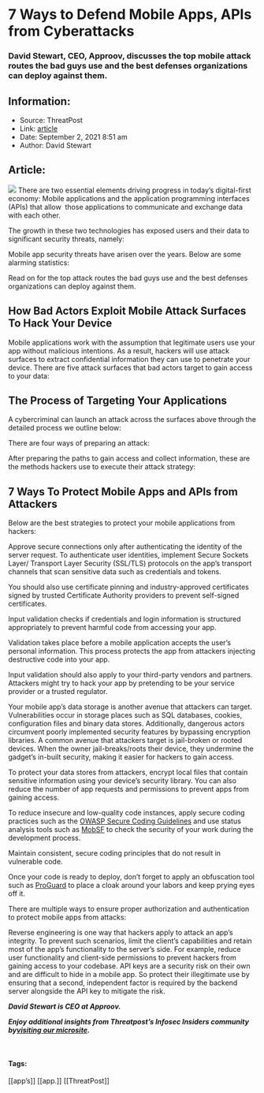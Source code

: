 # 7 Ways to Defend Mobile Apps, APIs from Cyberattacks
### David Stewart, CEO, Approov, discusses the top mobile attack routes the bad guys use and the best defenses organizations can deploy against them. 

## Information:
+ Source: ThreatPost
+ Link: [article](https://kasperskycontenthub.com/threatpost-global/?p=169144)
+ Date: September 2, 2021  8:51 am
+ Author: David Stewart


## Article:
![](https://media.threatpost.com/wp-content/uploads/sites/103/2017/07/06223721/AdobeStock_72773662-e1630586165222.jpeg)
There are two essential elements driving progress in today’s digital-first economy: Mobile applications and the application programming interfaces (APIs) that allow  those applications to communicate and exchange data with each other.


The growth in these two technologies has exposed users and their data to significant security threats, namely:


Mobile app security threats have arisen over the years. Below are some alarming statistics:


Read on for the top attack routes the bad guys use and the best defenses organizations can deploy against them.


How Bad Actors Exploit Mobile Attack Surfaces To Hack Your Device
-----------------------------------------------------------------


Mobile applications work with the assumption that legitimate users use your app without malicious intentions. As a result, hackers will use attack surfaces to extract confidential information they can use to penetrate your device. There are five attack surfaces that bad actors target to gain access to your data:


The Process of Targeting Your Applications
------------------------------------------


A cybercriminal can launch an attack across the surfaces above through the detailed process we outline below:


There are four ways of preparing an attack:


After preparing the paths to gain access and collect information, these are the methods hackers use to execute their attack strategy:


7 Ways To Protect Mobile Apps and APIs from Attackers
-----------------------------------------------------


Below are the best strategies to protect your mobile applications from hackers:


Approve secure connections only after authenticating the identity of the server request. To authenticate user identities, implement Secure Sockets Layer/ Transport Layer Security (SSL/TLS) protocols on the app’s transport channels that scan sensitive data such as credentials and tokens.


You should also use certificate pinning and industry-approved certificates signed by trusted Certificate Authority providers to prevent self-signed certificates.


Input validation checks if credentials and login information is structured appropriately to prevent harmful code from accessing your app.


Validation takes place before a mobile application accepts the user’s personal information. This process protects the app from attackers injecting destructive code into your app.


Input validation should also apply to your third-party vendors and partners. Attackers might try to hack your app by pretending to be your service provider or a trusted regulator.


Your mobile app’s data storage is another avenue that attackers can target. Vulnerabilities occur in storage places such as SQL databases, cookies, configuration files and binary data stores. Additionally, dangerous actors circumvent poorly implemented security features by bypassing encryption libraries. A common avenue that attackers target is jail-broken or rooted devices. When the owner jail-breaks/roots their device, they undermine the gadget’s in-built security, making it easier for hackers to gain access.


To protect your data stores from attackers, encrypt local files that contain sensitive information using your device’s security library. You can also reduce the number of app requests and permissions to prevent apps from gaining access.


To reduce insecure and low-quality code instances, apply secure coding practices such as the [OWASP Secure Coding Guidelines](https://owasp.org/www-project-secure-coding-practices-quick-reference-guide/migrated_content) and use status analysis tools such as [MobSF](https://github.com/MobSF/Mobile-Security-Framework-MobSF) to check the security of your work during the development process.


Maintain consistent, secure coding principles that do not result in vulnerable code.


Once your code is ready to deploy, don’t forget to apply an obfuscation tool such as [ProGuard](https://www.guardsquare.com/proguard) to place a cloak around your labors and keep prying eyes off it.


There are multiple ways to ensure proper authorization and authentication to protect mobile apps from attacks:


Reverse engineering is one way that hackers apply to attack an app’s integrity. To prevent such scenarios, limit the client’s capabilities and retain most of the app’s functionality to the server’s side. For example, reduce user functionality and client-side permissions to prevent hackers from gaining access to your codebase. API keys are a security risk on their own and are difficult to hide in a mobile app. So protect their illegitimate use by ensuring that a second, independent factor is required by the backend server alongside the API key to mitigate the risk.


***David Stewart is CEO at Approov.***


***Enjoy additional insights from Threatpost’s Infosec Insiders community by***[***visiting our microsite***](https://threatpost.com/microsite/infosec-insiders-community/)***.***


 




#### Tags:
[[app’s]] [[app.]] [[ThreatPost]]
